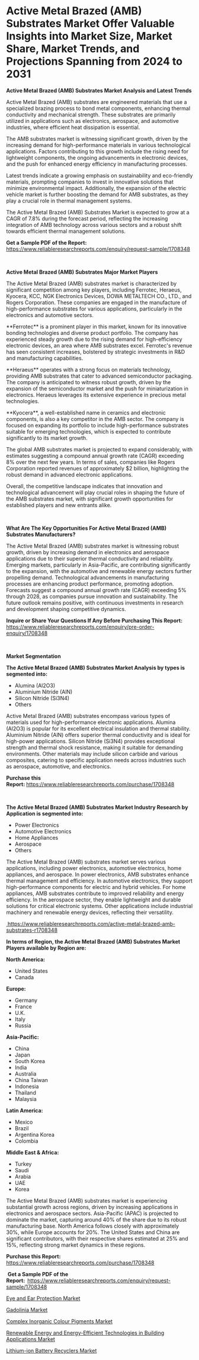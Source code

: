 <p><h1>Active Metal Brazed (AMB) Substrates Market Offer Valuable Insights into Market Size, Market Share, Market Trends, and Projections Spanning from 2024 to 2031</h1></p><p><strong>Active Metal Brazed (AMB) Substrates Market Analysis and Latest Trends</strong></p>
<p><p>Active Metal Brazed (AMB) substrates are engineered materials that use a specialized brazing process to bond metal components, enhancing thermal conductivity and mechanical strength. These substrates are primarily utilized in applications such as electronics, aerospace, and automotive industries, where efficient heat dissipation is essential. </p><p>The AMB substrates market is witnessing significant growth, driven by the increasing demand for high-performance materials in various technological applications. Factors contributing to this growth include the rising need for lightweight components, the ongoing advancements in electronic devices, and the push for enhanced energy efficiency in manufacturing processes. </p><p>Latest trends indicate a growing emphasis on sustainability and eco-friendly materials, prompting companies to invest in innovative solutions that minimize environmental impact. Additionally, the expansion of the electric vehicle market is further boosting the demand for AMB substrates, as they play a crucial role in thermal management systems. </p><p>The Active Metal Brazed (AMB) Substrates Market is expected to grow at a CAGR of 7.8% during the forecast period, reflecting the increasing integration of AMB technology across various sectors and a robust shift towards efficient thermal management solutions.</p></p>
<p><strong>Get a Sample PDF of the Report:&nbsp;</strong> <a href="https://www.reliableresearchreports.com/enquiry/request-sample/1708348?utm_campaign=37&utm_medium=2&utm_source=Github&utm_content=ia&utm_term=07102024&utm_id=active-metal-brazed-amb-substrates">https://www.reliableresearchreports.com/enquiry/request-sample/1708348</a></p>
<p>&nbsp;</p>
<p><strong>Active Metal Brazed (AMB) Substrates Major Market Players</strong></p>
<p><p>The Active Metal Brazed (AMB) substrates market is characterized by significant competition among key players, including Ferrotec, Heraeus, Kyocera, KCC, NGK Electronics Devices, DOWA METALTECH CO., LTD., and Rogers Corporation. These companies are engaged in the manufacture of high-performance substrates for various applications, particularly in the electronics and automotive sectors.</p><p>**Ferrotec** is a prominent player in this market, known for its innovative bonding technologies and diverse product portfolio. The company has experienced steady growth due to the rising demand for high-efficiency electronic devices, an area where AMB substrates excel. Ferrotec's revenue has seen consistent increases, bolstered by strategic investments in R&D and manufacturing capabilities.</p><p>**Heraeus** operates with a strong focus on materials technology, providing AMB substrates that cater to advanced semiconductor packaging. The company is anticipated to witness robust growth, driven by the expansion of the semiconductor market and the push for miniaturization in electronics. Heraeus leverages its extensive experience in precious metal technologies.</p><p>**Kyocera**, a well-established name in ceramics and electronic components, is also a key competitor in the AMB sector. The company is focused on expanding its portfolio to include high-performance substrates suitable for emerging technologies, which is expected to contribute significantly to its market growth.</p><p>The global AMB substrates market is projected to expand considerably, with estimates suggesting a compound annual growth rate (CAGR) exceeding 8% over the next few years. In terms of sales, companies like Rogers Corporation reported revenues of approximately $2 billion, highlighting the robust demand in advanced electronic applications.</p><p>Overall, the competitive landscape indicates that innovation and technological advancement will play crucial roles in shaping the future of the AMB substrates market, with significant growth opportunities for established players and new entrants alike.</p></p>
<p>&nbsp;</p>
<p><strong>What Are The Key Opportunities For Active Metal Brazed (AMB) Substrates Manufacturers?</strong></p>
<p><p>The Active Metal Brazed (AMB) substrates market is witnessing robust growth, driven by increasing demand in electronics and aerospace applications due to their superior thermal conductivity and reliability. Emerging markets, particularly in Asia-Pacific, are contributing significantly to the expansion, with the automotive and renewable energy sectors further propelling demand. Technological advancements in manufacturing processes are enhancing product performance, promoting adoption. Forecasts suggest a compound annual growth rate (CAGR) exceeding 5% through 2028, as companies pursue innovation and sustainability. The future outlook remains positive, with continuous investments in research and development shaping competitive dynamics.</p></p>
<p><strong>Inquire or Share Your Questions If Any Before Purchasing This Report:</strong> <a href="https://www.reliableresearchreports.com/enquiry/pre-order-enquiry/1708348?utm_campaign=37&utm_medium=2&utm_source=Github&utm_content=ia&utm_term=07102024&utm_id=active-metal-brazed-amb-substrates">https://www.reliableresearchreports.com/enquiry/pre-order-enquiry/1708348</a></p>
<p>&nbsp;</p>
<p><strong>Market Segmentation</strong></p>
<p><strong>The Active Metal Brazed (AMB) Substrates Market Analysis by types is segmented into:</strong></p>
<p><ul><li>Alumina (Al2O3)</li><li>Aluminium Nitride (AlN)</li><li>Silicon Nitride (Si3N4)</li><li>Others</li></ul></p>
<p><p>Active Metal Brazed (AMB) substrates encompass various types of materials used for high-performance electronic applications. Alumina (Al2O3) is popular for its excellent electrical insulation and thermal stability. Aluminium Nitride (AlN) offers superior thermal conductivity and is ideal for high-power applications. Silicon Nitride (Si3N4) provides exceptional strength and thermal shock resistance, making it suitable for demanding environments. Other materials may include silicon carbide and various composites, catering to specific application needs across industries such as aerospace, automotive, and electronics.</p></p>
<p><strong>Purchase this Report:&nbsp;</strong><a href="https://www.reliableresearchreports.com/purchase/1708348?utm_campaign=37&utm_medium=2&utm_source=Github&utm_content=ia&utm_term=07102024&utm_id=active-metal-brazed-amb-substrates">https://www.reliableresearchreports.com/purchase/1708348</a></p>
<p>&nbsp;</p>
<p><strong>The Active Metal Brazed (AMB) Substrates Market Industry Research by Application is segmented into:</strong></p>
<p><ul><li>Power Electronics</li><li>Automotive Electronics</li><li>Home Appliances</li><li>Aerospace</li><li>Others</li></ul></p>
<p><p>The Active Metal Brazed (AMB) substrates market serves various applications, including power electronics, automotive electronics, home appliances, and aerospace. In power electronics, AMB substrates enhance thermal management and efficiency. In automotive electronics, they support high-performance components for electric and hybrid vehicles. For home appliances, AMB substrates contribute to improved reliability and energy efficiency. In the aerospace sector, they enable lightweight and durable solutions for critical electronic systems. Other applications include industrial machinery and renewable energy devices, reflecting their versatility.</p></p>
<p><a href="https://www.reliableresearchreports.com/active-metal-brazed-amb-substrates-r1708348?utm_campaign=37&utm_medium=2&utm_source=Github&utm_content=ia&utm_term=07102024&utm_id=active-metal-brazed-amb-substrates">&nbsp;https://www.reliableresearchreports.com/active-metal-brazed-amb-substrates-r1708348</a></p>
<p><strong>In terms of Region, the Active Metal Brazed (AMB) Substrates Market Players available by Region are:</strong></p>
<p>
    <p> <strong> North America: </strong>
        <ul>
            <li>United States</li>
            <li>Canada</li>
        </ul>
        </p> 
    <p> <strong> Europe: </strong>
        <ul>
            <li>Germany</li>
            <li>France</li>
            <li>U.K.</li>
            <li>Italy</li>
            <li>Russia</li>
        </ul>
        </p> 
    <p> <strong> Asia-Pacific: </strong>
        <ul>
            <li>China</li>
            <li>Japan</li>
            <li>South Korea</li>
            <li>India</li>
            <li>Australia</li>
            <li>China Taiwan</li>
            <li>Indonesia</li>
            <li>Thailand</li>
            <li>Malaysia</li>
        </ul>
        </p> 
    <p> <strong> Latin America: </strong>
        <ul>
            <li>Mexico</li>
            <li>Brazil</li>
            <li>Argentina Korea</li>
            <li>Colombia</li>
        </ul>
        </p> 
    <p> <strong> Middle East & Africa: </strong>
        <ul>
            <li>Turkey</li>
            <li>Saudi</li>
            <li>Arabia</li>
            <li>UAE</li>
            <li>Korea</li>
        </ul>
    </p>
    </p>
<p><p>The Active Metal Brazed (AMB) substrates market is experiencing substantial growth across regions, driven by increasing applications in electronics and aerospace sectors. Asia-Pacific (APAC) is projected to dominate the market, capturing around 40% of the share due to its robust manufacturing base. North America follows closely with approximately 30%, while Europe accounts for 20%. The United States and China are significant contributors, with their respective shares estimated at 25% and 15%, reflecting strong market dynamics in these regions.</p></p>
<p><strong>Purchase this Report: </strong><a href="https://www.reliableresearchreports.com/purchase/1708348?utm_campaign=37&utm_medium=2&utm_source=Github&utm_content=ia&utm_term=07102024&utm_id=active-metal-brazed-amb-substrates">https://www.reliableresearchreports.com/purchase/1708348</a></p>
<p>&nbsp;<strong>Get a Sample PDF of the Report:&nbsp;&nbsp;</strong><a href="https://www.reliableresearchreports.com/enquiry/request-sample/1708348?utm_campaign=37&utm_medium=2&utm_source=Github&utm_content=ia&utm_term=07102024&utm_id=active-metal-brazed-amb-substrates">https://www.reliableresearchreports.com/enquiry/request-sample/1708348</a></p>
<p><strong></strong></p>
<p><p><a href="https://www.linkedin.com/pulse/exploring-eye-ear-protection-market-dynamics-global-trends-future-8upac?utm_campaign=37&utm_medium=2&utm_source=Github&utm_content=ia&utm_term=07102024&utm_id=active-metal-brazed-amb-substrates">Eye and Ear Protection Market</a></p><p><a href="https://www.linkedin.com/pulse/gadolinia-market-navigating-challenges-unlocking-potential-e2ywe?utm_campaign=37&utm_medium=2&utm_source=Github&utm_content=ia&utm_term=07102024&utm_id=active-metal-brazed-amb-substrates">Gadolinia Market</a></p><p><a href="https://github.com/wwwkeltoum/Market-Research-Report-List-5/blob/main/complex-inorganic-colour-pigments-market.md?utm_campaign=37&utm_medium=2&utm_source=Github&utm_content=ia&utm_term=07102024&utm_id=active-metal-brazed-amb-substrates">Complex Inorganic Colour Pigments Market</a></p><p><a href="https://issuu.com/reportprime-2/docs/renewable-energy-and-energy-efficie_885abd2e0404d6?utm_campaign=37&utm_medium=2&utm_source=Github&utm_content=ia&utm_term=07102024&utm_id=active-metal-brazed-amb-substrates">Renewable Energy and Energy-Efficient Technologies in Building Applications Market</a></p><p><a href="https://issuu.com/reportprime-2/docs/lithium-ion-battery-recyclers-marke_fa3318b63fc080?utm_campaign=37&utm_medium=2&utm_source=Github&utm_content=ia&utm_term=07102024&utm_id=active-metal-brazed-amb-substrates">Lithium-ion Battery Recyclers Market</a></p></p>
